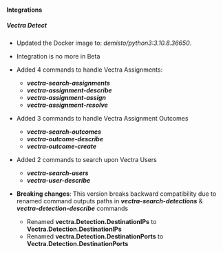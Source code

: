 
#### Integrations
##### Vectra Detect
- Updated the Docker image to: *demisto/python3:3.10.8.36650*.

- Integration is no more in Beta

- Added 4 commands to handle Vectra Assignments:
  - ***vectra-search-assignments***
  - ***vectra-assignment-describe***
  - ***vectra-assignment-assign***
  - ***vectra-assignment-resolve***
- Added 3 commands to handle Vectra Assignment Outcomes
  - ***vectra-search-outcomes***
  - ***vectra-outcome-describe***
  - ***vectra-outcome-create***
- Added 2 commands to search upon Vectra Users
  - ***vectra-search-users***
  - ***vectra-user-describe***

- **Breaking changes**: This version breaks backward compatibility due to renamed command outputs paths in ***vectra-search-detections*** & ***vectra-detection-describe*** commands
  - Renamed **vectra.Detection.DestinationIPs** to **Vectra.Detection.DestinationIPs**
  - Renamed **vectra.Detection.DestinationPorts** to **Vectra.Detection.DestinationPorts**

